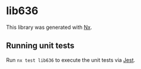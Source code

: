 # lib636

This library was generated with [Nx](https://nx.dev).

## Running unit tests

Run `nx test lib636` to execute the unit tests via [Jest](https://jestjs.io).

